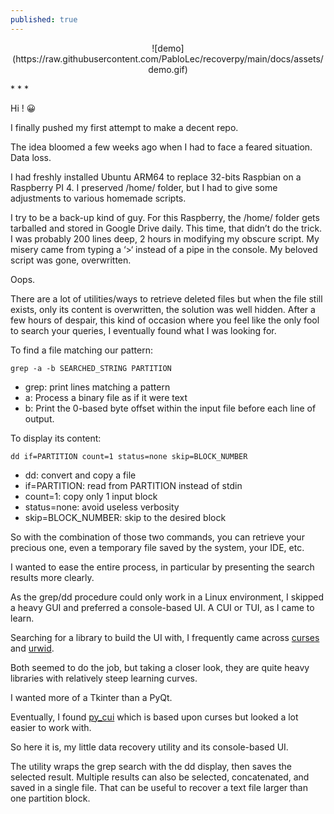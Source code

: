 ```yaml
---
published: true
---
```

<p style="text-align: center;">
![demo](https://raw.githubusercontent.com/PabloLec/recoverpy/main/docs/assets/demo.gif)
</p>
* * *

Hi ! :grinning:

I finally pushed my first attempt to make a decent repo.

The idea bloomed a few weeks ago when I had to face a feared situation. Data loss.

I had freshly installed Ubuntu ARM64 to replace 32-bits Raspbian on a Raspberry PI 4. I preserved /home/ folder, but I had to give some adjustments to various homemade scripts.

I try to be a back-up kind of guy. For this Raspberry, the /home/ folder gets tarballed and stored in Google Drive daily. This time, that didn’t do the trick. I was probably 200 lines deep, 2 hours in modifying my obscure script. My misery came from typing a ‘>‘ instead of a pipe in the console. My beloved script was gone, overwritten.

Oops.

There are a lot of utilities/ways to retrieve deleted files but when the file still exists, only its content is overwritten, the solution was well hidden.
After a few hours of despair, this kind of occasion where you feel like the only fool to search your queries, I eventually found what I was looking for.

To find a file matching our pattern:

	grep -a -b SEARCHED_STRING PARTITION

- grep: print lines matching a pattern
- a: Process a binary file as if it were text
- b: Print the 0-based byte offset within the input file before each line of output.



To display its content:

	dd if=PARTITION count=1 status=none skip=BLOCK_NUMBER

- dd: convert and copy a file
- if=PARTITION: read from PARTITION instead of stdin
- count=1: copy only 1 input block
- status=none: avoid useless verbosity
- skip=BLOCK_NUMBER: skip to the desired block

So with the combination of those two commands, you can retrieve your precious one, even a temporary file saved by the system, your IDE, etc.

I wanted to ease the entire process, in particular by presenting the search results more clearly.

As the grep/dd procedure could only work in a Linux environment, I skipped a heavy GUI and preferred a console-based UI. A CUI or TUI, as I came to learn.

Searching for a library to build the UI with, I frequently came across [curses](https://docs.python.org/3/howto/curses.html) and [urwid](https://github.com/urwid/urwid).

Both seemed to do the job, but taking a closer look, they are quite heavy libraries with relatively steep learning curves.

I wanted more of a Tkinter than a PyQt.

Eventually, I found [py_cui](https://github.com/jwlodek/py_cui) which is based upon curses but looked a lot easier to work with.

So here it is, my little data recovery utility and its console-based UI.

The utility wraps the grep search with the dd display, then saves the selected result.
Multiple results can also be selected, concatenated, and saved in a single file. That can be useful to 
recover a text file larger than one partition block.
